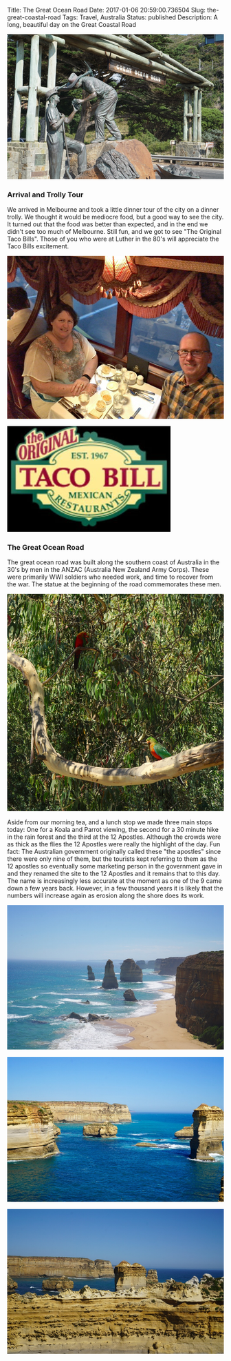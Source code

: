 Title: The Great Ocean Road
Date: 2017-01-06 20:59:00.736504
Slug: the-great-coastal-road
Tags: Travel, Australia
Status: published
Description: A long, beautiful day on the Great Coastal Road

![Great Ocean Road](../images/NZ/gor.jpg)

### Arrival and Trolly Tour

We arrived in Melbourne and took a little dinner tour of the city on a dinner trolly.  We thought it would be mediocre food, but a good way to see the city.  It turned out that the food was better than expected, and in the end we didn't see too much of Melbourne.  Still fun, and we got to see "The Original Taco Bills". Those of you who were at Luther in the 80's will appreciate the Taco Bills excitement.

![Dinner Trolly](../images/Australia/trolly.jpg)

![Taco Bill](../images/NZ/taco_bill.jpg)

### The Great Ocean Road

The great ocean road was built along the southern coast of Australia in the 30's by men in the ANZAC (Australia New Zealand Army Corps). These were primarily WWI soldiers who needed work, and time to recover from the war.  The statue at the beginning of the road commemorates these men.

![parrots](../images/Australia/parrots.jpg)

Aside from our morning tea, and a lunch stop we made three main stops today:  One for a Koala and Parrot viewing, the second for a 30 minute hike in the rain forest and the third at the 12 Apostles.  Although the crowds were as thick as the flies the 12 Apostles were really the highlight of the day.  Fun fact:  The Australian government originally called these "the apostles" since there were only nine of them, but the tourists kept referring to them as the 12 apostles so eventually some marketing person in the government gave in and they renamed the site to the 12 Apostles and it remains that to this day.  The name is increasingly less accurate at the moment as one of the  9 came down a few years back.   However, in a few thousand years it is likely that the numbers will increase again as erosion along the shore does its work.

![12 Apostles](../images/Australia/12apostles1.jpg)

![12 Apostles](../images/Australia/12apostles2.jpg)

![12 Apostles](../images/Australia/12apostles3.jpg)
